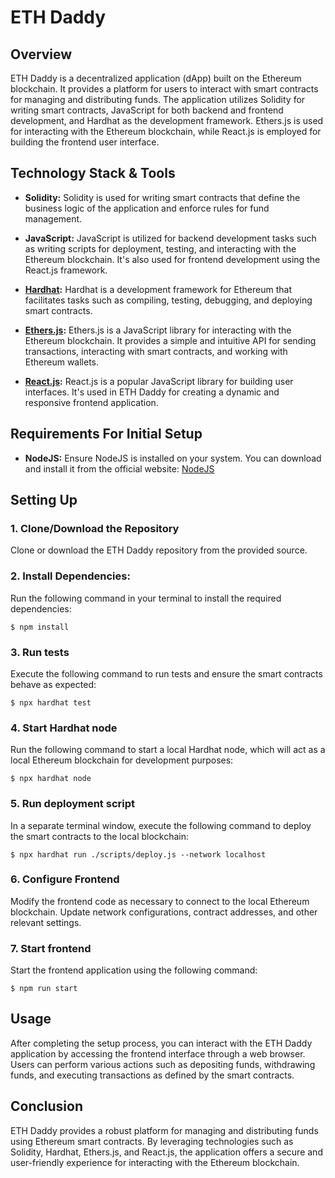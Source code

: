 # ETH Daddy 

## Overview

ETH Daddy is a decentralized application (dApp) built on the Ethereum blockchain. It provides a platform for users to interact with smart contracts for managing and distributing funds. The application utilizes Solidity for writing smart contracts, JavaScript for both backend and frontend development, and Hardhat as the development framework. Ethers.js is used for interacting with the Ethereum blockchain, while React.js is employed for building the frontend user interface.

## Technology Stack & Tools

- **Solidity:** Solidity is used for writing smart contracts that define the business logic of the application and enforce rules for fund management.
  
- **JavaScript:** JavaScript is utilized for backend development tasks such as writing scripts for deployment, testing, and interacting with the Ethereum blockchain. It's also used for frontend development using the React.js framework.

- **[Hardhat](https://hardhat.org/):** Hardhat is a development framework for Ethereum that facilitates tasks such as compiling, testing, debugging, and deploying smart contracts.

- **[Ethers.js](https://docs.ethers.io/v5/):** Ethers.js is a JavaScript library for interacting with the Ethereum blockchain. It provides a simple and intuitive API for sending transactions, interacting with smart contracts, and working with Ethereum wallets.

- **[React.js](https://reactjs.org/):** React.js is a popular JavaScript library for building user interfaces. It's used in ETH Daddy for creating a dynamic and responsive frontend application.

## Requirements For Initial Setup

- **NodeJS:** Ensure NodeJS is installed on your system. You can download and install it from the official website: [NodeJS](https://nodejs.org/en/)

## Setting Up

### 1. Clone/Download the Repository
   Clone or download the ETH Daddy repository from the provided source.

### 2. Install Dependencies:
   Run the following command in your terminal to install the required dependencies:
   ```
   $ npm install
   ```

### 3. Run tests
   Execute the following command to run tests and ensure the smart contracts behave as expected:
   ```
   $ npx hardhat test
   ```

### 4. Start Hardhat node
   Run the following command to start a local Hardhat node, which will act as a local Ethereum blockchain for development purposes:
   ```
   $ npx hardhat node
   ```

### 5. Run deployment script
   In a separate terminal window, execute the following command to deploy the smart contracts to the local blockchain:
   ```
   $ npx hardhat run ./scripts/deploy.js --network localhost
   ```

### 6. Configure Frontend
   Modify the frontend code as necessary to connect to the local Ethereum blockchain. Update network configurations, contract addresses, and other relevant settings.

### 7. Start frontend
   Start the frontend application using the following command:
   ```
   $ npm run start
   ```

## Usage
After completing the setup process, you can interact with the ETH Daddy application by accessing the frontend interface through a web browser. Users can perform various actions such as depositing funds, withdrawing funds, and executing transactions as defined by the smart contracts.

## Conclusion
ETH Daddy provides a robust platform for managing and distributing funds using Ethereum smart contracts. By leveraging technologies such as Solidity, Hardhat, Ethers.js, and React.js, the application offers a secure and user-friendly experience for interacting with the Ethereum blockchain.
